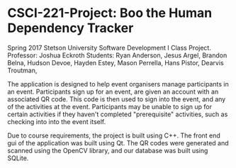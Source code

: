 # CSCI-221-Project: Boo the Human Dependency Tracker

Spring 2017 Stetson University Software Development I Class Project.
Professor: Joshua Eckroth
Students:
Ryan Anderson,
Jesus Argel,
Brandon Belna,
Hudson Devoe,
Hayden Estey,
Mason Perrella,
Hans Pistor,
Dearvis Troutman,



The application is designed to help event organisers manage participants in an event. Participants sign up for an event,
are given an account with an associated QR code. This code is then used to sign into the event, and any of the activities at
the event. Participants may be unable to sign up for certain activities if they haven't completed "prerequisite" activities,
such as checking into into the event itself.

Due to course requirements, the project is built using C++. The front end gui of the application was built using Qt. The QR codes were
generated and scanned using the OpenCV library, and our database was built using SQLite.
